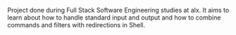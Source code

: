 Project done during Full Stack Software Engineering studies at alx. It aims to learn about how to handle standard input and output and how to combine commands and filters with redirections in Shell.
